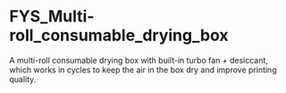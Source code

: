 # FYS_Multi-roll_consumable_drying_box
A multi-roll consumable drying box with built-in turbo fan + desiccant, which works in cycles to keep the air in the box dry and improve printing quality.

